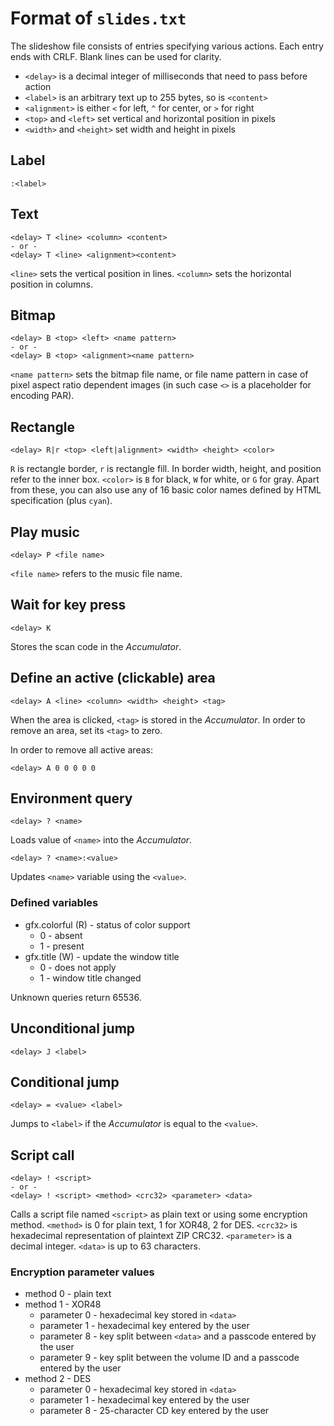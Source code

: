 # Format of `slides.txt`
The slideshow file consists of entries specifying various actions.
Each entry ends with CRLF.
Blank lines can be used for clarity.

- `<delay>` is a decimal integer of milliseconds that need to pass before action
- `<label>` is an arbitrary text up to 255 bytes, so is `<content>`
- `<alignment>` is either `<` for left, `^` for center, or `>` for right
- `<top>` and `<left>` set vertical and horizontal position in pixels
- `<width>` and `<height>` set width and height in pixels

## Label
```
:<label>
```

## Text
```
<delay> T <line> <column> <content>
- or -
<delay> T <line> <alignment><content>
```

`<line>` sets the vertical position in lines.
`<column>` sets the horizontal position in columns.

## Bitmap
```
<delay> B <top> <left> <name pattern>
- or -
<delay> B <top> <alignment><name pattern>
```

`<name pattern>` sets the bitmap file name, or file name pattern in case of pixel aspect ratio dependent images (in such case `<>` is a placeholder for encoding PAR).

## Rectangle
```
<delay> R|r <top> <left|alignment> <width> <height> <color>
```

`R` is rectangle border, `r` is rectangle fill. In border width, height, and position refer to the inner box.
`<color>` is `B` for black, `W` for white, or `G` for gray.
Apart from these, you can also use any of 16 basic color names defined by HTML specification (plus `cyan`).

## Play music
```
<delay> P <file name>
```
`<file name>` refers to the music file name.

## Wait for key press
```
<delay> K
```

Stores the scan code in the *Accumulator*.

## Define an active (clickable) area
```
<delay> A <line> <column> <width> <height> <tag>
```

When the area is clicked, `<tag>` is stored in the *Accumulator*.
In order to remove an area, set its `<tag>` to zero.

In order to remove all active areas:
```
<delay> A 0 0 0 0 0
```

## Environment query
```
<delay> ? <name>
```
Loads value of `<name>` into the *Accumulator*.

```
<delay> ? <name>:<value>
```
Updates `<name>` variable using the `<value>`.

### Defined variables
* gfx.colorful (R) - status of color support
  * 0 - absent
  * 1 - present
* gfx.title (W) - update the window title
  * 0 - does not apply
  * 1 - window title changed

Unknown queries return 65536.

## Unconditional jump
```
<delay> J <label>
```

## Conditional jump
```
<delay> = <value> <label>
```

Jumps to `<label>` if the *Accumulator* is equal to the `<value>`.

## Script call
```
<delay> ! <script>
- or -
<delay> ! <script> <method> <crc32> <parameter> <data>
```

Calls a script file named `<script>` as plain text or using some encryption method.
`<method>` is 0 for plain text, 1 for XOR48, 2 for DES.
`<crc32>` is hexadecimal representation of plaintext ZIP CRC32.
`<parameter>` is a decimal integer.
`<data>` is up to 63 characters.

### Encryption parameter values
* method 0 - plain text
* method 1 - XOR48
  * parameter 0 - hexadecimal key stored in `<data>`
  * parameter 1 - hexadecimal key entered by the user
  * parameter 8 - key split between `<data>` and a passcode entered by the user
  * parameter 9 - key split between the volume ID and a passcode entered by the user
* method 2 - DES
  * parameter 0 - hexadecimal key stored in `<data>`
  * parameter 1 - hexadecimal key entered by the user
  * parameter 8 - 25-character CD key entered by the user
